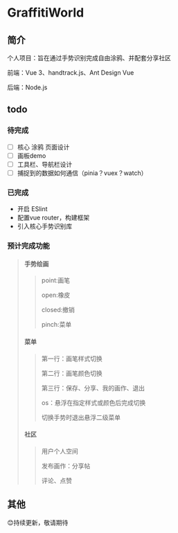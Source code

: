 # GraffitiWorld

## 简介

个人项目：旨在通过手势识别完成自由涂鸦、并配套分享社区

前端：Vue 3、handtrack.js、Ant Design Vue

后端：Node.js

## todo

### 待完成

-   [ ] 核心 涂鸦 页面设计
-   [ ] 画板demo
-   [ ] 工具栏、导航栏设计
-   [ ] 捕捉到的数据如何通信（pinia？vuex？watch）

### 已完成

-   开启 ESlint
-   配置vue router，构建框架
-   引入核心手势识别库

### 预计完成功能

>   #### 手势绘画
>
>   >   point:画笔
>   >
>   >   open:橡皮
>   >
>   >   closed:撤销
>   >
>   >   pinch:菜单
>
>   #### 菜单
>
>   >   第一行：画笔样式切换
>   >
>   >   第二行：画笔颜色切换
>   >
>   >   第三行：保存、分享、我的画作、退出
>   >
>   >   os：悬浮在指定样式或颜色后完成切换
>   >
>   >   切换手势时退出悬浮二级菜单
>
>   #### 社区
>
>   >   用户个人空间
>   >
>   >   发布画作：分享帖
>   >
>   >   评论、点赞

## 其他

😊持续更新，敬请期待
